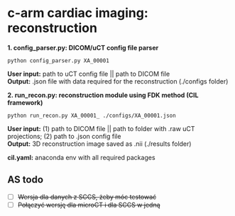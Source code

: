 # c-arm cardiac imaging: reconstruction 

**1. config_parser.py: DICOM/uCT config file parser**

`python config_parser.py XA_00001`

**User input:**  path to uCT config file || path to DICOM file   
**Output:** .json file with data required for the reconstruction (./configs folder)



**2. run_recon.py: reconstruction module using FDK method (CIL framework)**

`python run_recon.py XA_00001_ ./configs/XA_00001.json`

**User input:**  (1) path to DICOM file || path to folder with .raw uCT projections; (2) path to .json config file  
**Output:** 3D reconstruction image saved as .nii (./results folder)


**cil.yaml:** anaconda env with all required packages 


## AS todo

- [ ] ~~Wersja dla danych z SCCS, żeby móc testować~~
- [ ] ~~Połączyć wersję dla microCT i dla SCCS w jedną~~  
